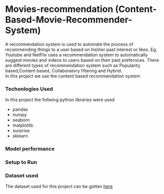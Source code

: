# Movies-recommendation (Content-Based-Movie-Recommender-System)
A recommendation system is used to automate the process of recommending things to a user based on his\her past interest or likes. 
Eg, Youtube and NetFlix uses a recommendation system to automatically suggest movies and videos to users based on their past prefernces. There are different types of
recommendation system such as Popularity based,Content based, Collaboratory filtering and Hybrid.<br>In this project we use the content based recommendation system

### Techonlogies Used
In this project the follwing python libraries were used
-  pandas 
-  numpy 
-  seaborn 
-  matplotlib
-  surprise
 - sklearn

### Model performance

### Setup to Run

### Dataset used
The dataset used for this project can be gotten [here](https://www.kaggle.com/datasets/netflix-inc/netflix-prize-data)

